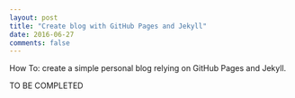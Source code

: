 ```yaml
---
layout: post
title: "Create blog with GitHub Pages and Jekyll"
date: 2016-06-27
comments: false
---
```


How To: create a simple personal blog relying on GitHub Pages and Jekyll.

TO BE COMPLETED